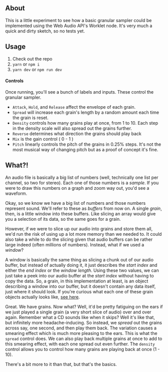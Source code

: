 ## About

This is a little experiment to see how a basic granular sampler could be implemented using the Web Audio API's Worklet node. It's very much a quick and dirty sketch, so no tests yet.

## Usage

1. Check out the repo
2. `yarn` or `npm i`
3. `yarn dev` or `npm run dev`

#### Controls

Once running, you'll see a bunch of labels and inputs. These control the granular sampler.

* `Attack`, `Hold`, and `Release` affect the envelope of each grain.
* `Spread` will increase each grain's length by a random amount each time the grain is reset.
* `Density` controls how many grains play at once, from 1 to 10. Each step in the density scale will also spread out the grains further.
* `Reverse` determines what direction the grains should play back
* `Mix` is the gain control ( 0 - 1 )
* `Pitch` linearly controls the pitch of the grains in 0.25% steps. It's not the most musical way of changing pitch but as a proof of concept it's fine.


## What?!

An audio file is basically a big list of numbers (well, technically one list per channel, so two for stereo). Each one of those numbers is a _sample_. If you were to draw this numbers on a graph and zoom way out, you'd see a waveform.

Okay, so we know we have a big list of numbers and those numbers represent sound. We'll refer to these as _buffers_ from now on. A single _grain_, then, is a little window into these buffers. Like slicing an array would give you a selection of its data, so the same goes for a grain.

However, if we were to slice up our audio into grains and store them all, we'd run the risk of using up a lot more memory than we needed to. It could also take a while to do the slicing given that audio buffers can be rather large indeed (often millions of numbers). Instead, what if we used a _window_?

A window is basically the same thing as slicing a chunk out of our audio buffer, but instead of actually doing it, it just describes the _start index_ and either the _end index_ or the _window length_. Using these two values, we can just take a peek into our audio buffer at the _start index_ without having to copy the data. So, a grain, in this implementation at least, is an object describing a window into our buffer, but it doesn't contain any data itself, just where it should look. If you're curious what each one of these grain objects actually looks like, [see here](https://github.com/squarefeet/web-audio-worklet-grainstates/blob/main/src/processors/sample-players/GrainSampler/GrainSamplerProcessor.js#L111).

Great. We have grains. Now what? Well, it'd be pretty fatiguing on the ears if we just played a single grain (a very short slice of audio) over and over again. Remember what a CD sounds like when it skips? Well it's like that, but infinitely more headache-inducing. So instead, we _spread_ out the grains across say, one second, and then play them back. The variation causes a smearing effect which is much more pleasing to the ears. This is what the `spread` control does. We can also play back multiple grains at once to add to this smearing effect, with each one spread out even further. The `density` control allows you to control how many grains are playing back at once (1 - 10).

There's a bit more to it than that, but that's the basics.




